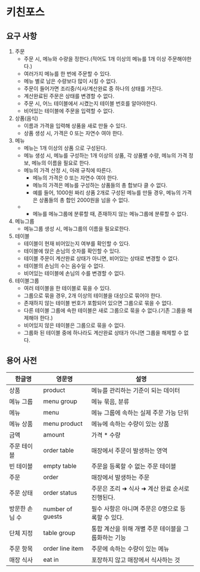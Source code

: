 # 키친포스

## 요구 사항
1. 주문
   - 주문 시, 메뉴와 수량을 정한다.(적어도 1개 이상의 메뉴를 1개 이상 주문해야한다.)
   - 여러가지 메뉴를 한 번에 주문할 수 있다.
   - 메뉴 별로 남은 수량보다 많이 시킬 수 없다.
   - 주문이 들어가면 조리중/식사/계산완료 중 하나의 상태를 가진다.
   - 계산완료된 주문은 상태를 변경할 수 없다.
   - 주문 시, 어느 테이블에서 시켰는지 테이블 번호를 알아야한다.
   - 비어있는 테이블에 주문을 입력할 수 없다.
2. 상품(음식)
   - 이름과 가격을 입력해 상품을 새로 만들 수 있다.
   - 상품 생성 시, 가격은 0 또는 자연수 여야 한다.
3. 메뉴
   - 메뉴는 1개 이상의 상품 으로 구성된다.
   - 메뉴 생성 시, 메뉴를 구성하는 1개 이상의 상품, 각 상품별 수량, 메뉴의 가격 정보, 메뉴의 이름을 필요로 한다.
   - 메뉴의 가격 산정 시, 아래 규칙에 따른다.
     + 메뉴의 가격은 0 또는 자연수 여야 한다.
     + 메뉴의 가격은 메뉴를 구성하는 상품들의 총 합보다 클 수 없다.
     + 예를 들어, 1000원 짜리 상품 2개로 구성된 메뉴를 만들 경우, 메뉴의 가격은 상품들의 총 합인 2000원을 넘을 수 없다.
   - - 메뉴를 메뉴그룹에 분류할 때, 존재하지 않는 메뉴그룹에 분류할 수 없다.
4. 메뉴그룹 
   - 메뉴그룹 생성 시, 메뉴그룹의 이름을 필요로한다.
5. 테이블
   - 테이블이 현재 비어있는지 여부를 확인할 수 있다.
   - 테이블에 앉은 손님의 숫자를 확인할 수 있다.
   - 테이블 주문이 계산완료 상태가 아니면, 비어있는 상태로 변경할 수 없다.
   - 테이블의 손님의 수는 음수일 수 없다.
   - 비어있는 테이블에 손님의 수를 변경할 수 없다.
6. 테이블그룹
   - 여러 테이블을 한 테이블로 묶을 수 있다.
   - 그룹으로 묶을 경우, 2개 이상의 테이블을 대상으로 묶어야 한다.
   - 존재하지 않는 테이블 번호가 포함되어 있으면 그룹으로 묶을 수 없다.
   - 다른 테이블 그룹에 속한 테이블은 새로 그룹으로 묶을 수 없다.(기존 그룹을 해제해야 한다.)
   - 비어있지 않은 테이블은 그룹으로 묶을 수 없다.
   - 그룹화 된 테이블 중에 하나라도 계산완료 상태가 아니면 그룹을 해제할 수 없다.

## 용어 사전

| 한글명 | 영문명 | 설명 |
| --- | --- | --- |
| 상품 | product | 메뉴를 관리하는 기준이 되는 데이터 |
| 메뉴 그룹 | menu group | 메뉴 묶음, 분류 |
| 메뉴 | menu | 메뉴 그룹에 속하는 실제 주문 가능 단위 |
| 메뉴 상품 | menu product | 메뉴에 속하는 수량이 있는 상품 |
| 금액 | amount | 가격 * 수량 |
| 주문 테이블 | order table | 매장에서 주문이 발생하는 영역 |
| 빈 테이블 | empty table | 주문을 등록할 수 없는 주문 테이블 |
| 주문 | order | 매장에서 발생하는 주문 |
| 주문 상태 | order status | 주문은 조리 ➜ 식사 ➜ 계산 완료 순서로 진행된다. |
| 방문한 손님 수 | number of guests | 필수 사항은 아니며 주문은 0명으로 등록할 수 있다. |
| 단체 지정 | table group | 통합 계산을 위해 개별 주문 테이블을 그룹화하는 기능 |
| 주문 항목 | order line item | 주문에 속하는 수량이 있는 메뉴 |
| 매장 식사 | eat in | 포장하지 않고 매장에서 식사하는 것 |
